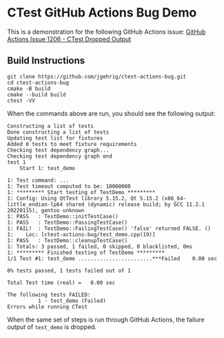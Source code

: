 # CTest GitHub Actions Bug Demo
This is a demonstration for the following GitHub Actions issue:
[GitHub Actions Issue 1206 - CTest Dropped Output](https://github.com/actions/runner/issues/1206)

## Build Instructions
```
git clone https://github.com/jgehrig/ctest-actions-bug.git
cd ctest-actions-bug
cmake -B build
cmake --build build
ctest -VV
```

When the commands above are run, you should see the following output:
```
Constructing a list of tests
Done constructing a list of tests
Updating test list for fixtures
Added 0 tests to meet fixture requirements
Checking test dependency graph...
Checking test dependency graph end
test 1
    Start 1: test_demo

1: Test command: ...
1: Test timeout computed to be: 10000000
1: ********* Start testing of TestDemo *********
1: Config: Using QtTest library 5.15.2, Qt 5.15.2 (x86_64-little_endian-lp64 shared (dynamic) release build; by GCC 11.2.1 20220115), gentoo unknown
1: PASS   : TestDemo::initTestCase()
1: PASS   : TestDemo::PassingTestCase()
1: FAIL!  : TestDemo::FailingTestCase() 'false' returned FALSE. ()
1:    Loc: [ctest-actions-bug/test_demo.cpp(19)]
1: PASS   : TestDemo::cleanupTestCase()
1: Totals: 3 passed, 1 failed, 0 skipped, 0 blacklisted, 0ms
1: ********* Finished testing of TestDemo *********
1/1 Test #1: test_demo ........................***Failed    0.00 sec

0% tests passed, 1 tests failed out of 1

Total Test time (real) =   0.00 sec

The following tests FAILED:
          1 - test_demo (Failed)
Errors while running CTest
```

When the same set of steps is run through GitHub Actions, the failure output of `test_demo` is dropped.
